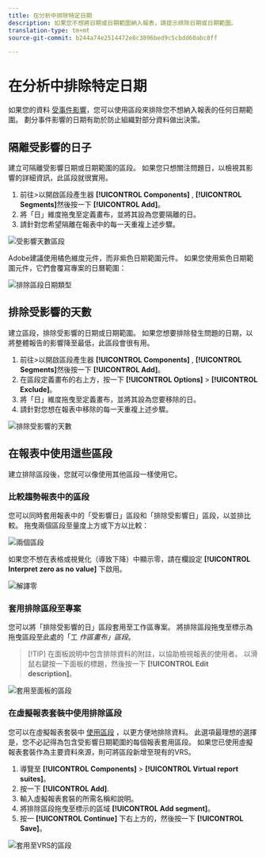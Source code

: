 ```yaml
---
title: 在分析中排除特定日期
description: 如果您不想將日期或日期範圍納入報表，請提示排除日期或日期範圍。
translation-type: tm+mt
source-git-commit: b244a74e2514472e8c3896bed9c5cbdd60abc8ff

---
```



# 在分析中排除特定日期

如果您的資料 [受事件影響](/help/technotes/event-impacted.md)，您可以使用區段來排除您不想納入報表的任何日期範圍。 劃分事件影響的日期有助於防止組織對部分資料做出決策。

## 隔離受影響的日子

建立可隔離受影響日期或日期範圍的區段。 如果您只想關注問題日，以檢視其影響的詳細資訊，此區段就很實用。

1. 前往>以開啟區段產生器 **[!UICONTROL Components]** , **[!UICONTROL Segments]**&#x200B;然後按一下 **[!UICONTROL Add]**。
2. 將「日」維度拖曳至定義畫布，並將其設為您要隔離的日。
3. 請針對您希望隔離在報表中的每一天重複上述步驟。

![受影響天數區段](../assets/affected_days.jpg)

Adobe建議使用橘色維度元件，而非紫色日期範圍元件。 如果您使用紫色日期範圍元件，它們會覆寫專案的日曆範圍：

![排除區段日期類型](../assets/exclude_segment_day_type.jpg)

## 排除受影響的天數

建立區段，排除受影響的日期或日期範圍。 如果您想要排除發生問題的日期，以將整體報告的影響降至最低，此區段會很有用。

1. 前往>以開啟區段產生器 **[!UICONTROL Components]** , **[!UICONTROL Segments]**&#x200B;然後按一下 **[!UICONTROL Add]**。
2. 在區段定義畫布的右上方，按一下 **[!UICONTROL Options]** > **[!UICONTROL Exclude]**。
3. 將「日」維度拖曳至定義畫布，並將其設為您要移除的日。
4. 請針對您想在報表中移除的每一天重複上述步驟。

![排除受影響的天數](../assets/exclude_affected_days.jpg)

## 在報表中使用這些區段

建立排除區段後，您就可以像使用其他區段一樣使用它。

### 比較趨勢報表中的區段

您可以同時套用報表中的「受影響日」區段和「排除受影響日」區段，以並排比較。 拖曳兩個區段至量度上方或下方以比較：

![兩個區段](../assets/affected_and_exclude.png)

如果您不想在表格或視覺化（導致下降）中顯示零，請在欄設定 **[!UICONTROL Interpret zero as no value]** 下啟用。

![解譯零](../assets/interpret_zero.png)

### 套用排除區段至專案

您可以將「排除受影響的日」區段套用至工作區專案。 將排除區段拖曳至標示為拖曳區段至此處的「工 *作區畫布」區段*。

>[!TIP] 在面板說明中包含排除資料的附註，以協助檢視報表的使用者。 以滑鼠右鍵按一下面板的標題，然後按一下 **[!UICONTROL Edit description]**。

![套用至面板的區段](../assets/exclude_segment_panel.jpg)

### 在虛擬報表套裝中使用排除區段

您可以在虛擬報表套裝中 [使用區段](../../vrs/vrs-about.md) ，以更方便地排除資料。 此選項最理想的選擇是，您不必記得為包含受影響日期範圍的每個報表套用區段。 如果您已使用虛擬報表套裝作為主要資料來源，則可將區段新增至現有的VRS。

1. 導覽至 **[!UICONTROL Components]** > **[!UICONTROL Virtual report suites]**。
2. 按一下 **[!UICONTROL Add]**.
3. 輸入虛擬報表套裝的所需名稱和說明。
4. 將排除區段拖曳至標示的區域 **[!UICONTROL Add segment]**。
5. 按一 **[!UICONTROL Continue]** 下右上方的，然後按一下 **[!UICONTROL Save]**。

![套用至VRS的區段](../assets/exclude_segment_vrs.png)
